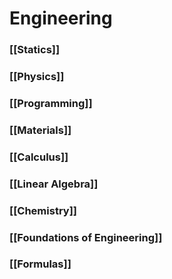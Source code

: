 # Engineering
### [[Statics]]
### [[Physics]]
### [[Programming]]
### [[Materials]]
### [[Calculus]]
### [[Linear Algebra]]
### [[Chemistry]]
### [[Foundations of Engineering]]

### [[Formulas]]




